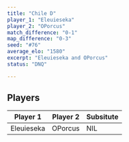 ```yaml
---
title: "Chile D"
player_1: "Eleuieseka"
player_2: "OPorcus"
match_difference: "0-1"
map_difference: "0-3"
seed: "#76"
average_elo: "1580"
excerpt: "Eleuieseka and OPorcus"
status: "DNQ"

---
```

## Players

| Player 1 | Player 2 | Subsitute |
| -- | -- | -- |
| Eleuieseka | OPorcus | NIL |

